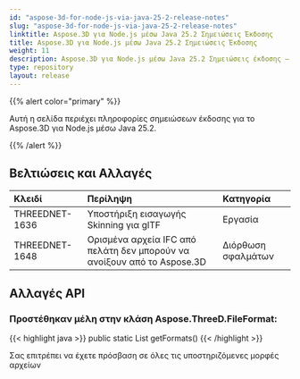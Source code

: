 ```yaml
---
id: "aspose-3d-for-node-js-via-java-25-2-release-notes"
slug: "aspose-3d-for-node-js-via-java-25-2-release-notes"
linktitle: Aspose.3D για Node.js μέσω Java 25.2 Σημειώσεις Έκδοσης
title: Aspose.3D για Node.js μέσω Java 25.2 Σημειώσεις Έκδοσης
weight: 11
description: Aspose.3D για Node.js μέσω Java 25.2 Σημειώσεις έκδοσης – οι τελευταίες ενημερώσεις και διορθώσεις.
type: repository
layout: release
---
```


{{% alert color="primary" %}}

Αυτή η σελίδα περιέχει πληροφορίες σημειώσεων έκδοσης για το Aspose.3D για Node.js μέσω Java 25.2.

{{% /alert %}}
## **Βελτιώσεις και Αλλαγές**
|**Κλειδί**|**Περίληψη**|**Κατηγορία**|
| :- | :- | :- |
| THREEDNET-1636 | Υποστήριξη εισαγωγής Skinning για glTF | Εργασία |
| THREEDNET-1648 | Ορισμένα αρχεία IFC από πελάτη δεν μπορούν να ανοίξουν από το Aspose.3D | Διόρθωση σφαλμάτων |

## Αλλαγές API ##
### Προστέθηκαν μέλη στην κλάση **Aspose.ThreeD.FileFormat**:

{{< highlight java >}}
        public static List<FileFormat> getFormats()
{{< /highlight >}}

Σας επιτρέπει να έχετε πρόσβαση σε όλες τις υποστηριζόμενες μορφές αρχείων